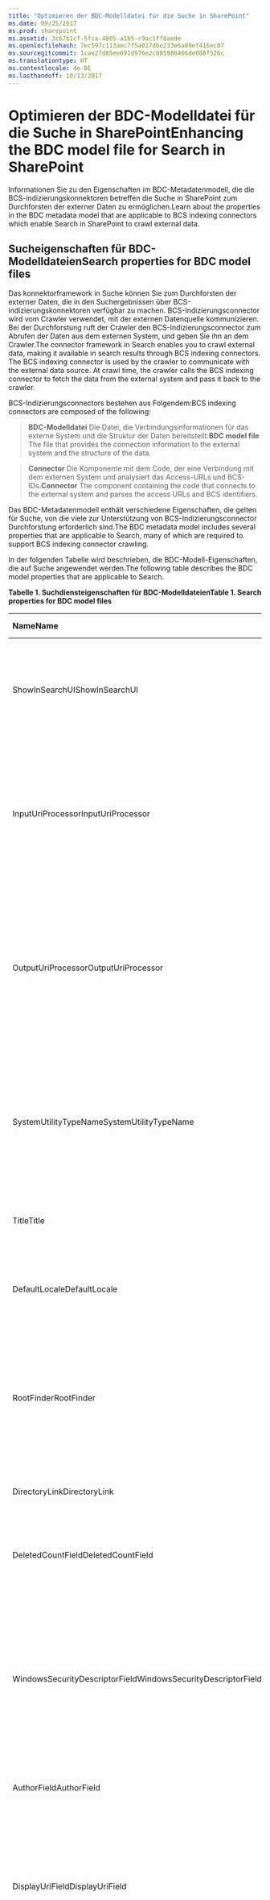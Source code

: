 ```yaml
---
title: "Optimieren der BDC-Modelldatei für die Suche in SharePoint"
ms.date: 09/25/2017
ms.prod: sharepoint
ms.assetid: 3c67b1cf-5fca-4805-a1b5-c9ac1ff8aede
ms.openlocfilehash: 7ec597c113aec7f5a017dbe233e6a89ef416ec07
ms.sourcegitcommit: 1cae27d85ee691d976e2c085986466de088f526c
ms.translationtype: HT
ms.contentlocale: de-DE
ms.lasthandoff: 10/13/2017
---
```

# <a name="enhancing-the-bdc-model-file-for-search-in-sharepoint"></a><span data-ttu-id="0f216-102">Optimieren der BDC-Modelldatei für die Suche in SharePoint</span><span class="sxs-lookup"><span data-stu-id="0f216-102">Enhancing the BDC model file for Search in SharePoint</span></span>
<span data-ttu-id="0f216-103">Informationen Sie zu den Eigenschaften im BDC-Metadatenmodell, die die BCS-indizierungskonnektoren betreffen die Suche in SharePoint zum Durchforsten der externer Daten zu ermöglichen.</span><span class="sxs-lookup"><span data-stu-id="0f216-103">Learn about the properties in the BDC metadata model that are applicable to BCS indexing connectors which enable Search in SharePoint to crawl external data.</span></span>
## <a name="search-properties-for-bdc-model-files"></a><span data-ttu-id="0f216-104">Sucheigenschaften für BDC-Modelldateien</span><span class="sxs-lookup"><span data-stu-id="0f216-104">Search properties for BDC model files</span></span>
<span data-ttu-id="0f216-105"><a name="SearchBDCModelProperties_SearchProperties"> </a></span><span class="sxs-lookup"><span data-stu-id="0f216-105"></span></span>

<span data-ttu-id="0f216-p101">Das konnektorframework in Suche können Sie zum Durchforsten der externer Daten, die in den Suchergebnissen über BCS-indizierungskonnektoren verfügbar zu machen. BCS-Indizierungsconnector wird vom Crawler verwendet, mit der externen Datenquelle kommunizieren. Bei der Durchforstung ruft der Crawler den BCS-Indizierungsconnector zum Abrufen der Daten aus dem externen System, und geben Sie ihn an dem Crawler.</span><span class="sxs-lookup"><span data-stu-id="0f216-p101">The connector framework in Search enables you to crawl external data, making it available in search results through BCS indexing connectors. The BCS indexing connector is used by the crawler to communicate with the external data source. At crawl time, the crawler calls the BCS indexing connector to fetch the data from the external system and pass it back to the crawler.</span></span> 
  
    
    
<span data-ttu-id="0f216-109">BCS-Indizierungsconnectors bestehen aus Folgendem:</span><span class="sxs-lookup"><span data-stu-id="0f216-109">BCS indexing connectors are composed of the following:</span></span>
  
    
    


  
    
    
> <span data-ttu-id="0f216-110">**BDC-Modelldatei** Die Datei, die Verbindungsinformationen für das externe System und die Struktur der Daten bereitstellt.</span><span class="sxs-lookup"><span data-stu-id="0f216-110">**BDC model file** The file that provides the connection information to the external system and the structure of the data.</span></span>
    
  

  
    
    
> <span data-ttu-id="0f216-111">**Connector** Die Komponente mit dem Code, der eine Verbindung mit dem externen System und analysiert das Access-URLs und BCS-IDs.</span><span class="sxs-lookup"><span data-stu-id="0f216-111">**Connector** The component containing the code that connects to the external system and parses the access URLs and BCS identifiers.</span></span>
    
  
<span data-ttu-id="0f216-112">Das BDC-Metadatenmodell enthält verschiedene Eigenschaften, die gelten für Suche, von die viele zur Unterstützung von BCS-Indizierungsconnector Durchforstung erforderlich sind.</span><span class="sxs-lookup"><span data-stu-id="0f216-112">The BDC metadata model includes several properties that are applicable to Search, many of which are required to support BCS indexing connector crawling.</span></span> 
  
    
    
<span data-ttu-id="0f216-113">In der folgenden Tabelle wird beschrieben, die BDC-Modell-Eigenschaften, die auf Suche angewendet werden.</span><span class="sxs-lookup"><span data-stu-id="0f216-113">The following table describes the BDC model properties that are applicable to Search.</span></span>
  
    
    

<span data-ttu-id="0f216-114">**Tabelle 1. Suchdiensteigenschaften für BDC-Modelldateien**</span><span class="sxs-lookup"><span data-stu-id="0f216-114">**Table 1. Search properties for BDC model files**</span></span>


|<span data-ttu-id="0f216-115">**Name**</span><span class="sxs-lookup"><span data-stu-id="0f216-115">**Name**</span></span>|<span data-ttu-id="0f216-116">**Metadatenobjekt**</span><span class="sxs-lookup"><span data-stu-id="0f216-116">**Metadata Object**</span></span>|<span data-ttu-id="0f216-117">**Beschreibung**</span><span class="sxs-lookup"><span data-stu-id="0f216-117">**Description**</span></span>|
|:-----|:-----|:-----|
|<span data-ttu-id="0f216-118">ShowInSearchUI</span><span class="sxs-lookup"><span data-stu-id="0f216-118">ShowInSearchUI</span></span>  <br/> |<span data-ttu-id="0f216-119">Model</span><span class="sxs-lookup"><span data-stu-id="0f216-119">Model</span></span>  <br/> |<span data-ttu-id="0f216-p102">Gibt an, dass ein **LobSystemInstance**-Element in der Modelldatei in der Benutzeroberfläche des Suchdiensts angezeigt werden soll. Dieser Wert wird für benutzerdefinierte Konnektoren ignoriert.</span><span class="sxs-lookup"><span data-stu-id="0f216-p102">Specifies that an **LobSystemInstance** element in the model file should be displayed in the search user interface. This value is ignored for custom connectors. </span></span><br/> |
|<span data-ttu-id="0f216-122">InputUriProcessor</span><span class="sxs-lookup"><span data-stu-id="0f216-122">InputUriProcessor</span></span>  <br/> |<span data-ttu-id="0f216-123">LobSystem</span><span class="sxs-lookup"><span data-stu-id="0f216-123">LobSystem element</span></span>  <br/> |<span data-ttu-id="0f216-p103">Gibt den Namen der Klasse, die die eingegebene URL vor der Übergabe an den Connector verarbeitet. Gilt für .NET und benutzerdefinierten BCS Indizierung Connectors. Weitere Informationen finden Sie unter  [Erstellen eines benutzerdefinierten Indizierungskonnektors](http://msdn.microsoft.com/library/ec2df34d-178c-4ae1-a2b0-a6af04ee57bd%28Office.15%29.aspx).</span><span class="sxs-lookup"><span data-stu-id="0f216-p103">Specifies the name of the class that processes the input URL before passing it to the connector. Applies to .NET and custom BCS indexing connectors. For more information, see  [Creating a Custom Indexing Connector](http://msdn.microsoft.com/library/ec2df34d-178c-4ae1-a2b0-a6af04ee57bd%28Office.15%29.aspx).  </span></span><br/> |
|<span data-ttu-id="0f216-127">OutputUriProcessor</span><span class="sxs-lookup"><span data-stu-id="0f216-127">OutputUriProcessor</span></span>  <br/> |<span data-ttu-id="0f216-128">LobSystem</span><span class="sxs-lookup"><span data-stu-id="0f216-128">LobSystem element</span></span>  <br/> |<span data-ttu-id="0f216-p104">Gibt den Namen der Klasse, die die URL für die Ausgabe vor der Übergabe an das Suchsystem aus den Connector verarbeitet. Gilt für .NET und benutzerdefinierten BCS Indizierung Connectors. Weitere Informationen finden Sie unter  [Erstellen eines benutzerdefinierten Indizierungskonnektors](http://msdn.microsoft.com/library/ec2df34d-178c-4ae1-a2b0-a6af04ee57bd%28Office.15%29.aspx).</span><span class="sxs-lookup"><span data-stu-id="0f216-p104">Specifies the name of the class that processes the output URL before passing it to the search system from the connector. Applies to .NET and custom BCS indexing connectors. For more information, see  [Creating a Custom Indexing Connector](http://msdn.microsoft.com/library/ec2df34d-178c-4ae1-a2b0-a6af04ee57bd%28Office.15%29.aspx).  </span></span><br/> |
|<span data-ttu-id="0f216-132">SystemUtilityTypeName</span><span class="sxs-lookup"><span data-stu-id="0f216-132">SystemUtilityTypeName</span></span>  <br/> |<span data-ttu-id="0f216-133">LobSystem</span><span class="sxs-lookup"><span data-stu-id="0f216-133">LobSystem element</span></span>  <br/> |<span data-ttu-id="0f216-p105">Gibt den Namen der Klasse, die die **StructuredRepositorySystemUtility** -Klasse implementiert. Gilt für benutzerdefinierte BCS Indizierung Connectors. Weitere Informationen finden Sie unter [Erstellen eines benutzerdefinierten Indizierungskonnektors](http://msdn.microsoft.com/library/ec2df34d-178c-4ae1-a2b0-a6af04ee57bd%28Office.15%29.aspx). </span><span class="sxs-lookup"><span data-stu-id="0f216-p105">Specifies the name of the class that implements the **StructuredRepositorySystemUtility** class. Applies to custom BCS indexing connectors. For more information, see [Creating a Custom Indexing Connector](http://msdn.microsoft.com/library/ec2df34d-178c-4ae1-a2b0-a6af04ee57bd%28Office.15%29.aspx).  </span></span><br/> |
|<span data-ttu-id="0f216-137">Title</span><span class="sxs-lookup"><span data-stu-id="0f216-137">Title</span></span>  <br/> |<span data-ttu-id="0f216-138">Entität</span><span class="sxs-lookup"><span data-stu-id="0f216-138">Entity</span></span>  <br/> |<span data-ttu-id="0f216-139">Gibt den Titel des externen Inhaltstyps an, der in Suchergebnissen angezeigt werden soll.</span><span class="sxs-lookup"><span data-stu-id="0f216-139">Specifies the title of the external content type to display in search results.</span></span>  <br/> |
|<span data-ttu-id="0f216-140">DefaultLocale</span><span class="sxs-lookup"><span data-stu-id="0f216-140">DefaultLocale</span></span>  <br/> |<span data-ttu-id="0f216-141">Entität</span><span class="sxs-lookup"><span data-stu-id="0f216-141">Entity</span></span>  <br/> |<span data-ttu-id="0f216-p106">Gibt die Gebietsschema-Zeichenfolge an. Diesen Wert können Sie mit der **LCIDField**-Eigenschaft oder der **CultureField**-Eigenschaft überschreiben. </span><span class="sxs-lookup"><span data-stu-id="0f216-p106">Specifies the locale string. You can override this value by using the **LCIDField** property or the **CultureField** property. </span></span><br/> |
|<span data-ttu-id="0f216-144">RootFinder</span><span class="sxs-lookup"><span data-stu-id="0f216-144">RootFinder</span></span>  <br/> |<span data-ttu-id="0f216-145">Methode</span><span class="sxs-lookup"><span data-stu-id="0f216-145">Method</span></span>  <br/> |<span data-ttu-id="0f216-p107">Gibt die **Finder**-Methode an, die zum Aufzählen der zu durchforstenden Elemente verwendet werden soll. Beispielsweise könnte dies beim Herstellen einer Verbindung mit einer Datenbank die **SELECT**-Anweisung oder die Liste der zu durchforstenden Tabellen sein. </span><span class="sxs-lookup"><span data-stu-id="0f216-p107">Specifies the **Finder** method to use to enumerate the items to crawl. For example, when connecting to a database, this could be the **SELECT** statement or the list of tables to crawl. </span></span><br/> |
|<span data-ttu-id="0f216-148">DirectoryLink</span><span class="sxs-lookup"><span data-stu-id="0f216-148">DirectoryLink</span></span>  <br/> |<span data-ttu-id="0f216-149">Methode</span><span class="sxs-lookup"><span data-stu-id="0f216-149">Method</span></span>  <br/> |<span data-ttu-id="0f216-p108">Gibt an, dass BCS Zuordnungen navigieren soll. Erforderlich für das hierarchische crawlen.</span><span class="sxs-lookup"><span data-stu-id="0f216-p108">Specifies that BCS should navigate associations. Required for hierarchical crawling.</span></span>  <br/> |
|<span data-ttu-id="0f216-152">DeletedCountField</span><span class="sxs-lookup"><span data-stu-id="0f216-152">DeletedCountField</span></span>  <br/> |<span data-ttu-id="0f216-153">Methode</span><span class="sxs-lookup"><span data-stu-id="0f216-153">Method</span></span>  <br/> |<span data-ttu-id="0f216-p109">Gibt den Wert für die Anzahl gelöschter Elemente an. Diese Eigenschaft wird ignoriert, außer sie enthält eine ganze Zahl, die größer als Null ist.</span><span class="sxs-lookup"><span data-stu-id="0f216-p109">Specifies the deleted count value. This property is ignored unless it contains an integer greater than zero.</span></span>  <br/> |
|<span data-ttu-id="0f216-156">WindowsSecurityDescriptorField</span><span class="sxs-lookup"><span data-stu-id="0f216-156">WindowsSecurityDescriptorField</span></span>  <br/> |<span data-ttu-id="0f216-157">Methode</span><span class="sxs-lookup"><span data-stu-id="0f216-157">Method</span></span>  <br/> |<span data-ttu-id="0f216-p110">Gibt die Windows-Sicherheitsbeschreibung für das Element an. Wenn diese Eigenschaft nicht angegeben ist, wird die **GetSecurityDescriptor**-Methode aufgerufen. Wenn **GetSecurityDescriptor** nicht definiert ist, werden alle externen Elemente der Zugriffssteuerungsliste (Access Control List, ACL) "Jeder" zugewiesen. </span><span class="sxs-lookup"><span data-stu-id="0f216-p110">Specifies the Windows Security descriptor for the item. If not specified, the **GetSecurityDescriptor** method is called. If the **GetSecurityDescriptor** is not defined, all external items are assigned the Everyone access control list (ACL). </span></span><br/> |
|<span data-ttu-id="0f216-161">AuthorField</span><span class="sxs-lookup"><span data-stu-id="0f216-161">AuthorField</span></span>  <br/> |<span data-ttu-id="0f216-162">Methode</span><span class="sxs-lookup"><span data-stu-id="0f216-162">Method</span></span>  <br/> |<span data-ttu-id="0f216-163">Gibt den Namen des Autors an, der in Suchergebnissen angezeigt werden soll.</span><span class="sxs-lookup"><span data-stu-id="0f216-163">Specifies the author name to display in search results.</span></span>  <br/> |
|<span data-ttu-id="0f216-164">DisplayUriField</span><span class="sxs-lookup"><span data-stu-id="0f216-164">DisplayUriField</span></span>  <br/> |<span data-ttu-id="0f216-165">Methode</span><span class="sxs-lookup"><span data-stu-id="0f216-165">Method</span></span>  <br/> |<span data-ttu-id="0f216-p111">Gibt die URL in den Suchergebnissen angezeigt. Wenn angegeben, überschreibt diese Eigenschaft die URL für die Profile von BCS bereitgestellt. Wenn nicht angegeben wird, beginnt die URL in den Suchergebnissen angezeigt mit **bdc3: / /**, und wird nicht vom Browser verstanden.</span><span class="sxs-lookup"><span data-stu-id="0f216-p111">Specifies the URL to display in search results. If specified, this property overrides the profile page URL provided by BCS. If not specified, the URL displayed in search results starts with **bdc3://**, and is not understood by the browser. </span></span><br/> |
|<span data-ttu-id="0f216-169">LastModifiedTimeStampField</span><span class="sxs-lookup"><span data-stu-id="0f216-169">LastModifiedTimeStampField</span></span>  <br/> |<span data-ttu-id="0f216-170">Methode</span><span class="sxs-lookup"><span data-stu-id="0f216-170">Method</span></span>  <br/> |<span data-ttu-id="0f216-p112">Gibt den Zeitstempel des externen Elements an, der in Suchergebnissen angezeigt werden soll. Dieser Wert wird auch für die inkrementelle Durchforstung verwendet.</span><span class="sxs-lookup"><span data-stu-id="0f216-p112">Specifies the external item's timestamp to display in search results. This value is also used for incremental crawling.</span></span>  <br/> |
|<span data-ttu-id="0f216-173">DescriptionField</span><span class="sxs-lookup"><span data-stu-id="0f216-173">DescriptionField</span></span>  <br/> |<span data-ttu-id="0f216-174">Methode</span><span class="sxs-lookup"><span data-stu-id="0f216-174">Method</span></span>  <br/> |<span data-ttu-id="0f216-175">Gibt die Beschreibung an, die in Suchergebnissen angezeigt werden soll.</span><span class="sxs-lookup"><span data-stu-id="0f216-175">Specifies the description to display in search results.</span></span>  <br/> |
|<span data-ttu-id="0f216-176">LCIDField</span><span class="sxs-lookup"><span data-stu-id="0f216-176">LCIDField</span></span>  <br/> |<span data-ttu-id="0f216-177">Methode</span><span class="sxs-lookup"><span data-stu-id="0f216-177">Method</span></span>  <br/> |<span data-ttu-id="0f216-p113">Gibt die Gebietsschema-ID (LCID) für **DescriptionField** an. Wenn diese Eigenschaft nicht angegeben ist, wird die standardmäßige Wörtertrennung verwendet.</span><span class="sxs-lookup"><span data-stu-id="0f216-p113">Specifies the locale ID (LCID) for the **DescriptionField**. If this is not specified, the default word breaker is used.  </span></span><br/> |
|<span data-ttu-id="0f216-180">CultureField</span><span class="sxs-lookup"><span data-stu-id="0f216-180">CultureField</span></span>  <br/> |<span data-ttu-id="0f216-181">Methode</span><span class="sxs-lookup"><span data-stu-id="0f216-181">Method</span></span>  <br/> |<span data-ttu-id="0f216-182">Gibt die Kultur für **DescriptionField** an.</span><span class="sxs-lookup"><span data-stu-id="0f216-182">Specifies the culture for the **DescriptionField**.</span></span>  <br/> |
|<span data-ttu-id="0f216-183">Extension</span><span class="sxs-lookup"><span data-stu-id="0f216-183">Extension</span></span>  <br/> |<span data-ttu-id="0f216-184">Methode</span><span class="sxs-lookup"><span data-stu-id="0f216-184">Method</span></span>  <br/> |<span data-ttu-id="0f216-p114">Gibt die Dateinamenerweiterung für den Datenstrom an, der durchforstet werden kann. Wenn diese Eigenschaft nicht angegeben ist, lautet die Standarderweiterung **.txt**.</span><span class="sxs-lookup"><span data-stu-id="0f216-p114">Specifies the file name extension for the crawlable stream. If not specified, the default extension is **.txt**. </span></span><br/> |
|<span data-ttu-id="0f216-187">MimeType</span><span class="sxs-lookup"><span data-stu-id="0f216-187">mimeType</span></span>  <br/> |<span data-ttu-id="0f216-188">Methode</span><span class="sxs-lookup"><span data-stu-id="0f216-188">Method</span></span>  <br/> |<span data-ttu-id="0f216-p115">Gibt den MIME-Typ für den Datenstrom an, der durchforstet werden kann. Wenn diese Eigenschaft nicht angegeben ist, lautet die Standarderweiterung **.txt**. Wenn die Felder **Extension** und **MimeType** beide angegeben sind, wird der im Feld angegebene **MimeType** Wert verwendet. </span><span class="sxs-lookup"><span data-stu-id="0f216-p115">Specifies the MIME type for the crawlable stream. If not specified, the default extension is **.txt**. If the **Extension** field and **MimeType** field are both specified, the value specified in the **MimeType** field is used. </span></span><br/> |
|<span data-ttu-id="0f216-192">UseClientCachingForSearch</span><span class="sxs-lookup"><span data-stu-id="0f216-192">UseClientCachingForSearch</span></span>  <br/> |<span data-ttu-id="0f216-193">Methode</span><span class="sxs-lookup"><span data-stu-id="0f216-193">Method</span></span>  <br/> |<span data-ttu-id="0f216-p116">Gibt an, ob der Crawler den Inhalt während Enumeration zwischengespeichert. Wenn der Inhalt zwischengespeichert wird, werden der Crawler keine gestellt einer anderen Reise zur Inhaltsquelle beim Crawlen einzelne Elemente.</span><span class="sxs-lookup"><span data-stu-id="0f216-p116">Specifies whether the crawler caches the content during enumeration. If the content is cached, the crawler does not make another trip to the content source when it crawls individual items.</span></span>  <br/> |
|<span data-ttu-id="0f216-196">EnumerateIdsOnly</span><span class="sxs-lookup"><span data-stu-id="0f216-196">EnumerateIdsOnly</span></span>  <br/> |<span data-ttu-id="0f216-197">FilterDescriptor</span><span class="sxs-lookup"><span data-stu-id="0f216-197">FilterDescriptor element</span></span>  <br/> |<span data-ttu-id="0f216-198">Gibt an, ob in **IDEnumerator** nur IDs zurückgegeben werden sollen.</span><span class="sxs-lookup"><span data-stu-id="0f216-198">Specifies whether to return IDs only in the **IDEnumerator**.</span></span>  <br/> |
|<span data-ttu-id="0f216-199">CrawlStartTime</span><span class="sxs-lookup"><span data-stu-id="0f216-199">CrawlStartTime</span></span>  <br/> |<span data-ttu-id="0f216-200">FilterDescriptor</span><span class="sxs-lookup"><span data-stu-id="0f216-200">FilterDescriptor element</span></span>  <br/> |<span data-ttu-id="0f216-201">Enthält die Startzeit der letzten Durchforstung.</span><span class="sxs-lookup"><span data-stu-id="0f216-201">Contains the start time of the last crawl.</span></span>  <br/> |
|<span data-ttu-id="0f216-202">SynchronizationCookie</span><span class="sxs-lookup"><span data-stu-id="0f216-202">SynchronizationCookie</span></span>  <br/> |<span data-ttu-id="0f216-203">FilterDescriptor</span><span class="sxs-lookup"><span data-stu-id="0f216-203">FilterDescriptor element</span></span>  <br/> |<span data-ttu-id="0f216-p117">Gibt an, dass die externe Inhaltsquelle nach einer Durchforstung ein Cookie zurückgibt, das anschließend vom Indizierungskonnektor während des nächsten Aufzählungsaufrufs erneut gesendet wird. Die externe Inhaltsquelle nutzt das Cookie, um zu bestimmen, was sich seit der letzten Durchforstung geändert hat. Diese Eigenschaft wird mit Instanzen der Methoden **ChangedIDEnumerator** und **DeletedIDEnumerator** verwendet. </span><span class="sxs-lookup"><span data-stu-id="0f216-p117">Specifies that the external content source returns a cookie after a crawl, which is then resent by the indexing connector during the next enumeration call. The external content source uses the cookie to determine what has changed since the last crawl. This property is used with **ChangedIDEnumerator** and **DeletedIDEnumerator** method instances. </span></span><br/> |
|<span data-ttu-id="0f216-207">Property</span><span class="sxs-lookup"><span data-stu-id="0f216-207">Property</span></span>  <br/> |<span data-ttu-id="0f216-208">TypeDescriptor</span><span class="sxs-lookup"><span data-stu-id="0f216-208">TypeDescriptor</span></span>  <br/> | <span data-ttu-id="0f216-p118">Gibt das **struct**-Array an, das bei der Suche nach Eigenschaften verwendet wird und aus Folgendem besteht:</span><span class="sxs-lookup"><span data-stu-id="0f216-p118">Specifies the **struct** array used by search for properties. Consists of the following: </span></span><br/> <ul><li><span data-ttu-id="0f216-211">**PropertyName**</span><span class="sxs-lookup"><span data-stu-id="0f216-211">**PropertyName**</span></span></li><li><span data-ttu-id="0f216-212">**PropertyValue**</span><span class="sxs-lookup"><span data-stu-id="0f216-212">**property_value**</span></span></li><li><span data-ttu-id="0f216-213">**PropertyCulture**</span><span class="sxs-lookup"><span data-stu-id="0f216-213">**PropertyCulture**</span></span></li></ul> |
|<span data-ttu-id="0f216-214">Text</span><span class="sxs-lookup"><span data-stu-id="0f216-214">Text</span></span>  <br/> |<span data-ttu-id="0f216-215">TypeDescriptor</span><span class="sxs-lookup"><span data-stu-id="0f216-215">TypeDescriptor</span></span>  <br/> | <span data-ttu-id="0f216-p119">Gibt das **struct**-Array an, das von der Suche für Anlagen verwendet wird. Dies besteht aus Folgendem:</span><span class="sxs-lookup"><span data-stu-id="0f216-p119">Specifies the **struct** array used by search for attachments. Consists of the following: </span></span><br/> <ul><li><span data-ttu-id="0f216-218">**TextExtension**</span><span class="sxs-lookup"><span data-stu-id="0f216-218">**TextExtension**</span></span></li><li><span data-ttu-id="0f216-219">**TextContentType**</span><span class="sxs-lookup"><span data-stu-id="0f216-219">**TextContentType**</span></span></li><li><span data-ttu-id="0f216-220">**TextValue**</span><span class="sxs-lookup"><span data-stu-id="0f216-220">**TextValue**</span></span></li></ul> <br/> |
   

## <a name="bdc-model-file-changes-to-improve-performance-when-crawling-external-data"></a><span data-ttu-id="0f216-221">BDC-Modell Datei Änderungen zum Verbessern der Leistung beim Crawlen von externer Daten</span><span class="sxs-lookup"><span data-stu-id="0f216-221">BDC model file changes to improve performance when crawling external data</span></span>
<span data-ttu-id="0f216-222"><a name="SearchBDCModelProperties_Performance"> </a></span><span class="sxs-lookup"><span data-stu-id="0f216-222"></span></span>

<span data-ttu-id="0f216-p120">Wenn Sie möchten eine BDC-Modelldatei für ein externes System zu erstellen, die Sie für die Suche aktivieren möchten, können Sie die Modelldatei zum Optimieren der Leistung beim Durchforsten externer Systeme verbessern. In diesem Abschnitt werden Verfahren zum Ändern der BDC-Modelldatei zum Verbessern der Leistung.</span><span class="sxs-lookup"><span data-stu-id="0f216-p120">When you want to create a BDC model file for an external system that you want to enable for search, you can enhance the model file to optimize performance when crawling external systems. This section describes ways to modify the BDC model file to improve performance.</span></span>
  
    
    

### <a name="use-inline-property-io-when-retrieving-large-scale-data"></a><span data-ttu-id="0f216-225">Verwenden der eingebetteten Eigenschafts-E/A beim Abrufen großer Datenmengen</span><span class="sxs-lookup"><span data-stu-id="0f216-225">Use inline property I/O when retrieving large-scale data</span></span>

<span data-ttu-id="0f216-226">Wenn für ein einzelnes Element große Datenmengen zurückgegeben werden, sollten Sie für die Rückgabe generell nicht die **SpecificFinder**-Methode, sondern eine der folgenden Spezialmethoden zum Abrufen der Daten verwenden:</span><span class="sxs-lookup"><span data-stu-id="0f216-226">In general, if some of the data returned for an item is large scale, instead of returning it with the **SpecificFinder** method, you should use one of the following specialized methods to retrieve the data:</span></span>
  
    
    

- <span data-ttu-id="0f216-227">Verwenden Sie die **BinarySecurityDescriptorAccessor**-Methode, wenn eine Sicherheits-Zugriffssteuerungsliste (Security Access Control List, SACL) anstelle der **WindowsSecurityDescriptor**-Eigenschaft übergeben wird.</span><span class="sxs-lookup"><span data-stu-id="0f216-227">Use the **BinarySecurityDescriptorAccessor** method when passing a security access control list (ACL) instead of the **WindowsSecurityDescriptor** property.</span></span>
    
  
- <span data-ttu-id="0f216-228">Verwenden Sie zum Übergeben von Datenströmen die **StreamAccessor**-Methode.</span><span class="sxs-lookup"><span data-stu-id="0f216-228">Use the **StreamAccessor** method when passing streams.</span></span>
    
  
<span data-ttu-id="0f216-229">Außer bei einer langen Netzwerkwartezeit ist die Leistung meist besser als bei einem zusätzlichen Abrufvorgang des externen Systems.</span><span class="sxs-lookup"><span data-stu-id="0f216-229">Unless network latency is high, the improved performance is usually better than the cost of an extra trip to the external system.</span></span>
  
    
    

### <a name="enumeration-optimization-when-crawling-external-systems"></a><span data-ttu-id="0f216-230">Aufzählungsoptimierung beim Durchforsten externer Systeme</span><span class="sxs-lookup"><span data-stu-id="0f216-230">Enumeration optimization when crawling external systems</span></span>

<span data-ttu-id="0f216-p121">Zählen Sie pro Aufruf an das externe System nicht mehr als 100.000 Elemente auf. Lang andauernde Aufzählungen können zwischenzeitliche Unterbrechungen verursachen und den Abschluss einer Durchforstung verhindern. Es wird empfohlen, dass Ihr BDC-Modell die Daten in logischen Ordnern strukturiert, die einzeln aufgezählt werden können (siehe das folgende Beispiel).</span><span class="sxs-lookup"><span data-stu-id="0f216-p121">Do not enumerate more than 100,000 items per call to the external system. Long-running enumerations can cause intermittent interruptions and prevent a crawl from completing. We recommend that your BDC model structures the data into logical folders that can be enumerated individually, as shown in the following example.</span></span> 
  
    
    
<span data-ttu-id="0f216-p122">Dieses Beispiel veranschaulicht das Aufzählen für eine Datenbanktabelle mit einer Million Zeilen, aber mit einer festen Gruppe von Werten in der Spalte "ColumnA". In diesem Szenario können Sie "ColumnA" als den externen Inhaltstyp betrachten und mithilfe der folgenden SQL-Anweisung einen Enumerator für diese Wertegruppe schreiben.</span><span class="sxs-lookup"><span data-stu-id="0f216-p122">This example demonstrates enumerating against a database table with one million rows, but with a fixed set of values in ColumnA. In this scenario, you can consider ColumnA as the external content type and write an enumerator for this set of values by using the following SQL statement.</span></span> 
  
    
    



```sql

SELECT DISTINCT( ISNULL(ColumnA,'unknown')) as ColumnA  FROM table
```

<span data-ttu-id="0f216-236">Definieren Sie nun mit der folgenden SQL-Anweisung den spezifischen Finder.</span><span class="sxs-lookup"><span data-stu-id="0f216-236">Next, define the specific finder using the following SQL statement.</span></span> 
  
    
    



```sql
SELECT DISTINCT( ISNULL(ColumnA,'unknown')) as ColumnA  FROM table where ColumnA = @Value
```

<span data-ttu-id="0f216-237">Schließlich müssen Sie den Zuordnungsnavigationsvorgang wie folgt definieren.</span><span class="sxs-lookup"><span data-stu-id="0f216-237">Finally, you must define the association navigation operation, as follows.</span></span> 
  
    
    



```sql
Select * from table where ColumnA=@value
```

<span data-ttu-id="0f216-p123">Eine Methode muss binnen zwei Minuten mit der Rückgabe von Ergebnissen beginnen. Andernfalls bricht der Crawler den Aufruf ab. Die Ausführung einer komplexen SQL-Anweisung mit der **LIKE**-Klausel kann beispielsweise länger als zwei Minuten dauern, was den Crawler zum Abbrechen des Aufrufs veranlassen würde.</span><span class="sxs-lookup"><span data-stu-id="0f216-p123">Any method should begin returning results within two minutes, or the crawler will cancel the call. For example, a complex SQL statement that uses a **LIKE** clause may take longer than two minutes to complete, and would cause the crawler to cancel the call.</span></span>
  
    
    

### <a name="improving-crawl-speed-with-the-useclientcachingforsearch-property"></a><span data-ttu-id="0f216-240">Erhöhen der Durchforstungsgeschwindigkeit mithilfe der "UseClientCachingForSearch"-Eigenschaft</span><span class="sxs-lookup"><span data-stu-id="0f216-240">Improving crawl speed with the UseClientCachingForSearch property</span></span>

<span data-ttu-id="0f216-p124">Die **UseClientCachingForSearch**-Eigenschaft beschleunigt vollständige Durchforstungen, indem das Element während der Aufzählung zwischengespeichert wird. Diese Eigenschaft wird auch empfohlen, wenn inkrementelle auf Änderungsprotokollen basierende Durchforstungen implementiert werden, da dadurch inkrementelle Durchforstungen beschleunigt.</span><span class="sxs-lookup"><span data-stu-id="0f216-p124">The **UseClientCachingForSearch** property improves the speed of full crawls by caching the item during enumeration. Using this property is also recommended when implementing incremental crawls that are based on change logs, because it improves incremental crawl speed.</span></span>
  
    
    

> <span data-ttu-id="0f216-243">**Wichtig:** Wenn Elemente durchschnittlich größer als 30 KB sind, legen Sie diese Eigenschaft nicht fest, da sie eine beträchtliche Anzahl von Cachefehlern verursacht und Leistungsvorteile zunichte macht.</span><span class="sxs-lookup"><span data-stu-id="0f216-243">**Important** If items are larger than 30 kilobytes on average, do not set this property, as it will lead to a significant number of cache misses and negate performance gains.</span></span> 
  
    
    


## <a name="security-in-bdc-model-files"></a><span data-ttu-id="0f216-244">Sicherheit in BDC-Modelldateien</span><span class="sxs-lookup"><span data-stu-id="0f216-244">Security in BDC model files</span></span>
<span data-ttu-id="0f216-245"><a name="SearchBDCModelProperties_Security"> </a></span><span class="sxs-lookup"><span data-stu-id="0f216-245"></span></span>

<span data-ttu-id="0f216-246">Wenn das Repository die NTLM-Authentifizierung verwendet, wird empfohlen, für Durchforstungen die PassThrough-Authentifizierung zu aktivieren.</span><span class="sxs-lookup"><span data-stu-id="0f216-246">If the repository uses NTLM authentication, we recommend that you specify PassThrough authentication for crawling.</span></span>
  
    
    
<span data-ttu-id="0f216-p125">Profilseiten können erfordern, dass Sie den Dienst für Einmaliges Anmelden aufgrund des Delegierungsproblems bei Mehrfachhops auf dem Front-End-Webserver verwenden müssen. Bei Auftreten dieses Problems können Sie die Durchforstung optimieren und gleichzeitig das Erstellen von Profilseiten zulassen, indem Sie zwei ähnliche **LobSystemInstance**-Instanzen erstellen. Die erste Instanz muss Anmeldeinformationen aus der Authentifizierung für Einmaliges Anmelden verwenden. Diese Instanz darf nicht die **ShowInSearchUI**-Eigenschaft enthalten. Die zweite Instanz muss die PassThrough-Authentifizierung verwenden und die **ShowInSearchUI**-Eigenschaft enthalten. Profilseiten verwenden die erste **LobSystemInstance**-Instanz, der Crawler die zweite Instanz.</span><span class="sxs-lookup"><span data-stu-id="0f216-p125">Profile pages may require that you use the Secure Store Service because of the multi-hop delegation problem from the front-end web server. If you encounter this problem, you can optimize the crawl while still allowing profile pages by creating two similar **LobSystemInstance** instances. The first instance should use credentials from the Secure Store Service authentication. This instance should not contain the **ShowInSearchUI** property. The second instance should use PassThrough authentication, and should contain the **ShowInSearchUI** property. Profile pages use the first **LobSystemInstance** instance, and the crawler uses the second instance.</span></span>
  
    
    

> <span data-ttu-id="0f216-253">**Hinweis:** Dies erfordert, dass Sie die **ShowInSearchUI**-Eigenschaft auf **LobSystemInstance**-Ebene anstatt auf **LobSystem**-Ebene festlegen.</span><span class="sxs-lookup"><span data-stu-id="0f216-253">**Note** This requires that you set the **ShowInSearchUI** property at the **LobSystemInstance** level instead of at the **LobSystem** level.</span></span>
  
    
    


## <a name="additional-resources"></a><span data-ttu-id="0f216-254">Zusätzliche Ressourcen</span><span class="sxs-lookup"><span data-stu-id="0f216-254">Additional resources</span></span>
<span data-ttu-id="0f216-255"><a name="SP15enhanceBDC_addlresources"> </a></span><span class="sxs-lookup"><span data-stu-id="0f216-255"></span></span>


-  [<span data-ttu-id="0f216-256">Connector Framework für die Suche in SharePoint</span><span class="sxs-lookup"><span data-stu-id="0f216-256">Search connector framework in SharePoint</span></span>](search-connector-framework-in-sharepoint.md)
    
  
-  [<span data-ttu-id="0f216-257">Infrastruktur des BDC-Modells</span><span class="sxs-lookup"><span data-stu-id="0f216-257">BDC Model Infrastructure</span></span>](http://msdn.microsoft.com/library/2818ebdd-6cda-4d8f-82b2-7fde9fbf2633%28Office.15%29.aspx)
    
  
-  [<span data-ttu-id="0f216-258">Erstellen von BDC-Modellen</span><span class="sxs-lookup"><span data-stu-id="0f216-258">Authoring BDC Models</span></span>](http://msdn.microsoft.com/library/170d1cfd-cf19-4162-b79f-ba6d3b4ad23b%28Office.15%29.aspx)
    
  
-  [<span data-ttu-id="0f216-259">Einrichten einer Entwicklungsumgebung für BCS in SharePoint</span><span class="sxs-lookup"><span data-stu-id="0f216-259">Setting up a development environment for BCS in SharePoint</span></span>](setting-up-a-development-environment-for-bcs-in-sharepoint.md)
    
  
-  [<span data-ttu-id="0f216-260">Vorgehensweise: Erstellen einer BDC-Modelldatei für einen benutzerdefinierten Konnektor in SharePoint Designer</span><span class="sxs-lookup"><span data-stu-id="0f216-260">How to: Use SharePoint Designer to Create a BDC Model File for a Custom Connector</span></span>](http://msdn.microsoft.com/library/8f239482-0c82-4b60-817d-b0c4392e7e2e%28Office.15%29.aspx)
    
  

